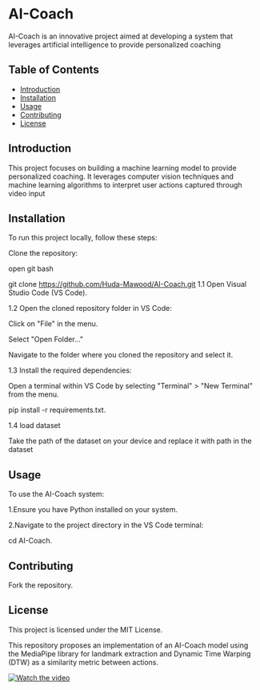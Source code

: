 # AI-Coach

AI-Coach is an innovative project aimed at developing a system that leverages artificial intelligence to provide personalized coaching

## Table of Contents

- [Introduction](#introduction)
- [Installation](#installation)
- [Usage](#usage)
- [Contributing](#contributing)
- [License](#license)

## Introduction

This project focuses on building a machine learning model to provide personalized coaching. It leverages computer vision techniques and machine learning algorithms to interpret user actions captured through video input

## Installation

To run this project locally, follow these steps:

Clone the repository:

open git bash

git clone https://github.com/Huda-Mawood/AI-Coach.git
1.1 Open Visual Studio Code (VS Code).

1.2 Open the cloned repository folder in VS Code:

Click on "File" in the menu.

Select "Open Folder..."

Navigate to the folder where you cloned the repository and select it.

1.3 Install the required dependencies:

Open a terminal within VS Code by selecting "Terminal" > "New Terminal" from the menu.

pip install -r requirements.txt.

1.4 load dataset

Take the path of the dataset on your device and replace it with path in the dataset

## Usage
To use the AI-Coach system:

1.Ensure you have Python installed on your system.

2.Navigate to the project directory in the VS Code terminal:

 cd AI-Coach.

## Contributing
Fork the repository.

## License
This project is licensed under the MIT License.

This repository proposes an implementation of an AI-Coach model using the MediaPipe library for landmark extraction and Dynamic Time Warping (DTW) as a similarity metric between actions.

[![Watch the video](https://img.youtube.com/vi/CUzaUaWxT_Q/maxresdefault.jpg)](https://youtu.be/CUzaUaWxT_Q?si=vQhw0_w3fUgVbvOJ)




